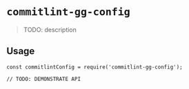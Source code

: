 # `commitlint-gg-config`

> TODO: description

## Usage

```
const commitlintConfig = require('commitlint-gg-config');

// TODO: DEMONSTRATE API
```

